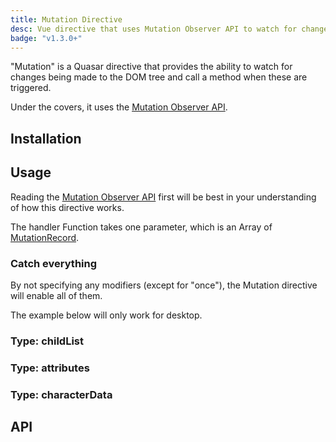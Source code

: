 ```yaml
---
title: Mutation Directive
desc: Vue directive that uses Mutation Observer API to watch for changes being made to the DOM tree.
badge: "v1.3.0+"
---
```


"Mutation" is a Quasar directive that provides the ability to watch for changes being made to the DOM tree and call a method when these are triggered.

Under the covers, it uses the [Mutation Observer API](https://developer.mozilla.org/en-US/docs/Web/API/MutationObserver).

## Installation

<doc-installation directives="Mutation" />

## Usage

Reading the [Mutation Observer API](https://developer.mozilla.org/en-US/docs/Web/API/MutationObserver) first will be best in your understanding of how this directive works.

The handler Function takes one parameter, which is an Array of [MutationRecord](https://developer.mozilla.org/en-US/docs/Web/API/MutationRecord).

### Catch everything

By not specifying any modifiers (except for "once"), the Mutation directive will enable all of them.

<doc-example title="Catch everything" file="Mutation/CatchAll" />

The example below will only work for desktop.

<doc-example title="Drag and Drop" file="Mutation/DragDrop" />

### Type: childList

<doc-example title="childList" file="Mutation/ChildList" />

### Type: attributes

<doc-example title="childList" file="Mutation/Attributes" />

### Type: characterData

<doc-example title="characterData" file="Mutation/CharacterData" />

## API

<doc-api file="Mutation" />
